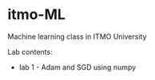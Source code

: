 # itmo-ML
Machine learning class in ITMO University

Lab contents:
* lab 1 - Adam and SGD using numpy
